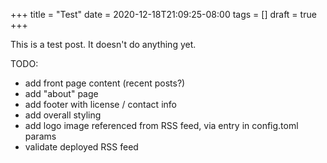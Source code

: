 +++
title = "Test"
date = 2020-12-18T21:09:25-08:00
tags = []
draft = true
+++


This is a test post. It doesn't do anything yet.

TODO:
* add front page content (recent posts?)
* add "about" page
* add footer with license / contact info
* add overall styling
* add logo image referenced from RSS feed, via entry in config.toml params
* validate deployed RSS feed
